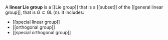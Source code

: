 A **linear Lie group** is a [[Lie group]] that is a [[subset]] of the [[general linear group]], that is $G \subset \operatorname{GL}(n)$. It includes:

* [[special linear group]]
* [[orthogonal group]]
* [[special orthogonal group]]
